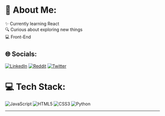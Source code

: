 # 💫 About Me:
✨ Currently learning React<br>🔍 Curious about exploring new things<br>💻 Front-End


## 🌐 Socials:
[![LinkedIn](https://img.shields.io/badge/LinkedIn-%230077B5.svg?logo=linkedin&logoColor=white)](https://linkedin.com/in/aakash-r-5992bb1bb) [![Reddit](https://img.shields.io/badge/Reddit-%23FF4500.svg?logo=Reddit&logoColor=white)](https://reddit.com/user/I-am-virus) [![Twitter](https://img.shields.io/badge/Twitter-%231DA1F2.svg?logo=Twitter&logoColor=white)](https://twitter.com/akash_pugazh) 

# 💻 Tech Stack:
![JavaScript](https://img.shields.io/badge/javascript-%23323330.svg?style=flat&logo=javascript&logoColor=%23F7DF1E) ![HTML5](https://img.shields.io/badge/html5-%23E34F26.svg?style=flat&logo=html5&logoColor=white) ![CSS3](https://img.shields.io/badge/css3-%231572B6.svg?style=flat&logo=css3&logoColor=white) ![Python](https://img.shields.io/badge/python-3670A0?style=flat&logo=python&logoColor=ffdd54)

---
<!-- Proudly created with GPRM ( https://gprm.itsvg.in ) -->
